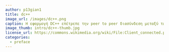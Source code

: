 ```yaml
---
author: p13gian1
title: dc++
image_url: /images/dc++.png
caption: Η εφαρμογή DC++ επέτρεπε την peer to peer διασύνδεση μεταξύ των χρηστών δημιουργώντας μια διεπαφή που επέτρεπε των διαμοιρασμό αρχείων, όπως μουσικά αρχεία, βιβλία κλπ.
image_thumb: intro/dc++-thumb.jpg
license_url: https://commons.wikimedia.org/wiki/File:Client_connected.png
categories:
  - preface
---
```

